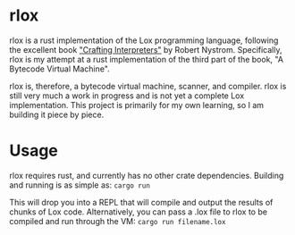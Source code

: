 # rlox 

rlox is a rust implementation of the Lox programming language, following the excellent book ["Crafting Interpreters"](https://craftinginterpreters.com/) by Robert Nystrom. 
Specifically, rlox is my attempt at a rust implementation of the third part of the book, "A Bytecode Virtual Machine". 

rlox is, therefore, a bytecode virtual machine, scanner, and compiler. rlox is still very much a work in progress and is not yet a complete Lox implementation. 
This project is primarily for my own learning, so I am building it piece by piece. 

# Usage
rlox requires rust, and currently has no other crate dependencies. Building and running is as simple as:
`cargo run`

This will drop you into a REPL that will compile and output the results of chunks of Lox code. 
Alternatively, you can pass a .lox file to rlox to be compiled and run through the VM:
`cargo run filename.lox`
